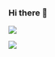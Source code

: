 ### Hi there 👋

<!--
**shharyaaa/shharyaaa** is a ✨ _special_ ✨ repository because its `README.md` (this file) appears on your GitHub profile.

Here are some ideas to get you started:

- 🔭 I’m currently working on ...
- 🌱 I’m currently learning ...
- 👯 I’m looking to collaborate on ...
- 🤔 I’m looking for help with ...
- 💬 Ask me about ...
- 📫 How to reach me: ...
- 😄 Pronouns: ...
- ⚡ Fun fact: ...
-->



<img
  src="https://github-readme-stats.vercel.app/api?username=shharyaaa&count_private=true&title_color=FD9047&icon_color=FD9047&text_color=0C2233&custom_title=Sharanya+Sable's+GitHub+Stats&show_icons=true"
/>

<img
  src="https://github-readme-stats.vercel.app/api/top-langs/?username=shharyaaa"
/>

